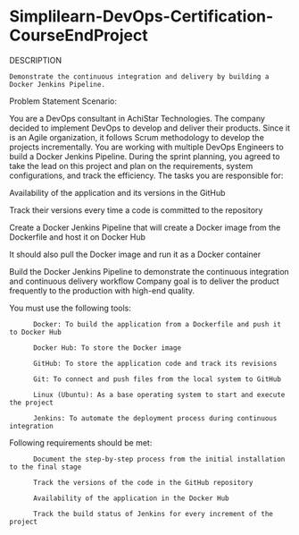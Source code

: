 # Simplilearn-DevOps-Certification-CourseEndProject

DESCRIPTION

    Demonstrate the continuous integration and delivery by building a Docker Jenkins Pipeline.

Problem Statement Scenario: 

You are a DevOps consultant in AchiStar Technologies. The company decided to implement DevOps to develop and deliver their products. Since it is an Agile organization, it follows Scrum methodology to develop the projects incrementally. You are working with multiple DevOps Engineers to build a Docker Jenkins Pipeline. During the sprint planning, you agreed to take the lead on this project and plan on the requirements, system configurations, and track the efficiency. The tasks you are responsible for: 

Availability of the application and its versions in the GitHub

Track their versions every time a code is committed to the repository

Create a Docker Jenkins Pipeline that will create a Docker image from the Dockerfile and host it on Docker Hub

It should also pull the Docker image and run it as a Docker container

Build the Docker Jenkins Pipeline to demonstrate the continuous integration and continuous delivery workflow
Company goal is to deliver the product frequently to the production with high-end quality.

You must use the following tools: 

          Docker: To build the application from a Dockerfile and push it to Docker Hub

          Docker Hub: To store the Docker image

          GitHub: To store the application code and track its revisions

          Git: To connect and push files from the local system to GitHub

          Linux (Ubuntu): As a base operating system to start and execute the project

          Jenkins: To automate the deployment process during continuous integration

Following requirements should be met:

          Document the step-by-step process from the initial installation to the final stage

          Track the versions of the code in the GitHub repository

          Availability of the application in the Docker Hub

          Track the build status of Jenkins for every increment of the project
